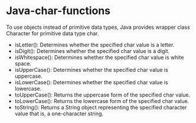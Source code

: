 # Java-char-functions

To use objects instead of primitive data types, Java provides wrapper class Character for primitive data type char.


* isLetter(): Determines whether the specified char value is a letter.
* isDigit(): Determines whether the specified char value is a digit.
* isWhitespace(): Determines whether the specified char value is white space.
* isUpperCase(): Determines whether the specified char value is uppercase.
* isLowerCase(): Determines whether the specified char value is lowercase.
* toUpperCase(): Returns the uppercase form of the specified char value.
* toLowerCase(): Returns the lowercase form of the specified char value.
* toString(): Returns a String object representing the specified character value that is, a one-character string.
